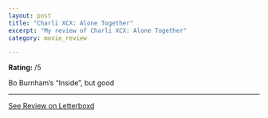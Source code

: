 ```yaml
---
layout: post
title: "Charli XCX: Alone Together"
excerpt: "My review of Charli XCX: Alone Together"
category: movie_review

---
```


**Rating:** /5

Bo Burnham’s “Inside”, but good

<hr>

[See Review on Letterboxd](https://boxd.it/3w9UGR)
